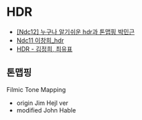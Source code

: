 # HDR

- [[Ndc12] 누구나 알기쉬운 hdr과 톤맵핑 박민근](https://www.slideshare.net/agebreak/ndc12-hdr)
- [Ndc11 이창희_hdr](https://www.slideshare.net/cagetu/ndc11-hdr)
- [HDR - 김정희, 최유표](https://www.slideshare.net/youpyo/hdr-8480350)

## 톤맵핑
Filmic Tone Mapping
- origin Jim Hejl ver
- modified John Hable